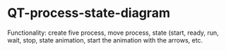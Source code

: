 # QT-process-state-diagram
Functionality: create five process, move process, state (start, ready, run, wait, stop, state animation, start the animation with the arrows, etc.

